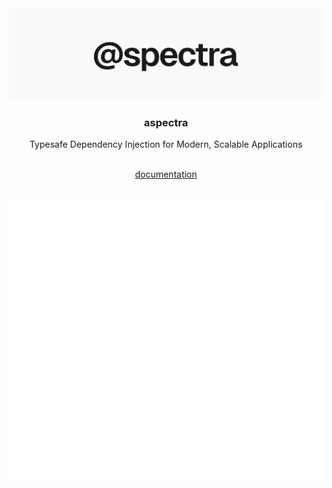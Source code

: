 <div align='center'>
  <img src='assets/banner.svg' alt='banner' width='600'>
</div>

<div align='center'>
  <h3>aspectra</h3>
</div>

<div align='center'>
  Typesafe Dependency Injection for Modern, Scalable Applications
</div>

<br />

<p align=center>
  <a href=https://aspectra.vercel.app>documentation</a>
</p>

<br />

<div align='center'>
  <img src='assets/basic.svg' alt='codeblock'>
</div>
